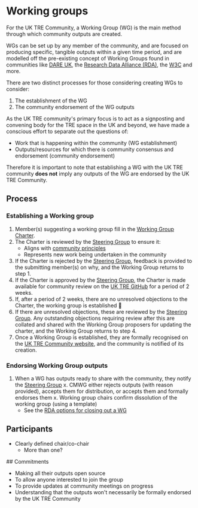 # Working groups

For the UK TRE Community, a Working Group (WG) is the main method through which community outputs are created.

WGs can be set up by any member of the community, and are focused on producing specific, tangible outputs within a given time period, and are modelled off the pre-existing concept of Working Groups found in communities like [DARE UK](https://dareuk.org.uk/dare-uk-launches-dynamic-collaborative-communities-invites-proposals-for-new-groups/), the [Research Data Alliance (RDA)](https://www.rd-alliance.org/groups/creating-and-managing-rda-groups/creating-or-joining-rda-working-group.html), the [W3C](https://www.w3.org/2017/Process-20170301/#GAGeneral) and more.

There are two distinct processes for those considering creating WGs to consider:
1. The establishment of the WG
2. The community endorsement of the WG outputs

As the UK TRE community's primary focus is to act as a signposting and convening body for the TRE space in the UK and beyond, we have made a conscious effort to separate out the questions of:
- Work that is happening within the community (WG establishment)
- Outputs/resources for which there is community consensus and endorsement (community endorsement)

Therefore it is important to note that establishing a WG with the UK TRE community **does not** imply any outputs of the WG are endorsed by the UK TRE Community.


## Process

### Establishing a Working group

1. Member(s) suggesting a working group fill in the [Working Group Charter](working-group-charter.md).
2. The Charter is reviewed by the [Steering Group]() to ensure it:
    - Aligns with [community principles]()
    - Represents new work being undertaken in the community
3. If the Charter is rejected by the [Steering Group](), feedback is provided to the submitting member(s) on why, and the Working Group returns to step 1.
4. If the Charter is approved by the [Steering Group](), the Charter is made available for community review on the [UK TRE GitHub](https://github.com/uk-tre/community-management) for a period of 2 weeks.
5. If, after a period of 2 weeks, there are no unresolved objections to the Charter, the working group is established :tada: 
6. If there are unresolved objections, these are reviewed by the [Steering Group](). Any outstanding objections requiring review after this are collated and shared with the Working Group proposers for updating the charter, and the Working Group returns to step 4.
7. Once a Working Group is established, they are formally recognised on the [UK TRE Community website](https://www.uktre.org/), and the community is notified of its creation.

### Endorsing Working Group outputs

1. When a WG has outputs ready to share with the community, they notify the [Steering Group]()
x. CMWG either rejects outputs (with reason provided), accepts them for distribution, or accepts them and formally endorses them
x. Working group chairs confirm dissolution of the working group (using a template)
    - See the [RDA options for closing out a WG](https://www.rd-alliance.org/groups/creating-and-managing-rda-groups/creating-or-joining-rda-working-group.html#:~:text=Closing%20out%20a%20Working%20Group)


## Participants
- Clearly defined chair/co-chair
  - More than one?

## Commitments
- Making all their outputs open source
- To allow anyone interested to join the group
- To provide updates at community meetings on progress
- Understanding that the outputs won't necessarily be formally endorsed by the UK TRE Community
